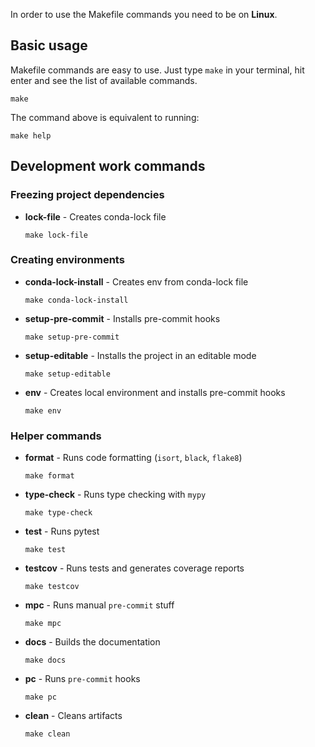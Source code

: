 In order to use the Makefile commands you need to be on **Linux**.

## Basic usage

Makefile commands are easy to use. Just type `make` in your terminal, hit enter and see the list of available commands.

```shell
make
```

The command above is equivalent to running:

```shell
make help
```

## Development work commands

### Freezing project dependencies

- **lock-file** - Creates conda-lock file

  ```shell
  make lock-file
  ```

### Creating environments

- **conda-lock-install** - Creates env from conda-lock file

  ```shell
  make conda-lock-install
  ```

- **setup-pre-commit** - Installs pre-commit hooks

  ```shell
  make setup-pre-commit
  ```

- **setup-editable** - Installs the project in an editable mode

  ```shell
  make setup-editable
  ```

- **env** - Creates local environment and installs pre-commit hooks

  ```shell
  make env
  ```

### Helper commands

- **format** - Runs code formatting (`isort`, `black`, `flake8`)

  ```shell
  make format
  ```

- **type-check** - Runs type checking with `mypy`

  ```shell
  make type-check
  ```

- **test** - Runs pytest

  ```shell
  make test
  ```

- **testcov** - Runs tests and generates coverage reports

  ```shell
  make testcov
  ```

- **mpc** - Runs manual `pre-commit` stuff

  ```shell
  make mpc
  ```

- **docs** - Builds the documentation

  ```shell
  make docs
  ```

- **pc** - Runs `pre-commit` hooks

  ```shell
  make pc
  ```

- **clean** - Cleans artifacts

  ```shell
  make clean
  ```
